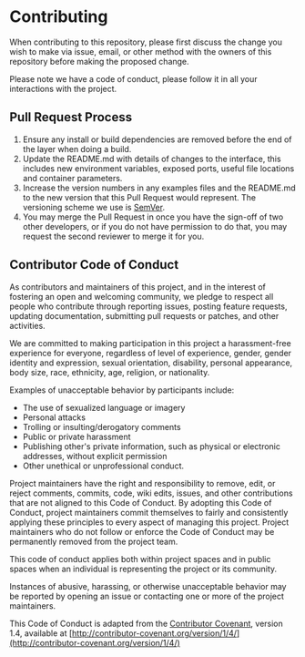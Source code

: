 # Contributing

When contributing to this repository, please first discuss the change you wish to make via issue,
email, or other method with the owners of this repository before making the proposed change.

Please note we have a code of conduct, please follow it in all your interactions with the project.

## Pull Request Process

1. Ensure any install or build dependencies are removed before the end of the layer when doing a
   build.
2. Update the README.md with details of changes to the interface, this includes new environment
   variables, exposed ports, useful file locations and container parameters.
3. Increase the version numbers in any examples files and the README.md to the new version that this
   Pull Request would represent. The versioning scheme we use is [SemVer](http://semver.org/).
4. You may merge the Pull Request in once you have the sign-off of two other developers, or if you
   do not have permission to do that, you may request the second reviewer to merge it for you.

## Contributor Code of Conduct

As contributors and maintainers of this project, and in the interest of fostering an open and
welcoming community, we pledge to respect all people who contribute through reporting issues,
posting feature requests, updating documentation, submitting pull requests or patches, and other
activities.

We are committed to making participation in this project a harassment-free experience for everyone,
regardless of level of experience, gender, gender identity and expression, sexual orientation,
disability, personal appearance, body size, race, ethnicity, age, religion, or nationality.

Examples of unacceptable behavior by participants include:

* The use of sexualized language or imagery
* Personal attacks
* Trolling or insulting/derogatory comments
* Public or private harassment
* Publishing other's private information, such as physical or electronic addresses, without explicit
  permission
* Other unethical or unprofessional conduct.

Project maintainers have the right and responsibility to remove, edit, or reject comments, commits,
code, wiki edits, issues, and other contributions that are not aligned to this Code of Conduct. By
adopting this Code of Conduct, project maintainers commit themselves to fairly and consistently
applying these principles to every aspect of managing this project. Project maintainers who do not
follow or enforce the Code of Conduct may be permanently removed from the project team.

This code of conduct applies both within project spaces and in public spaces when an individual is
representing the project or its community.

Instances of abusive, harassing, or otherwise unacceptable behavior may be reported by opening an
issue or contacting one or more of the project maintainers.

This Code of Conduct is adapted from the [Contributor Covenant](http://contributor-covenant.org),
version 1.4, available at [http://contributor-covenant.org/version/1/4/](http://contributor-covenant.org/version/1/4/)
